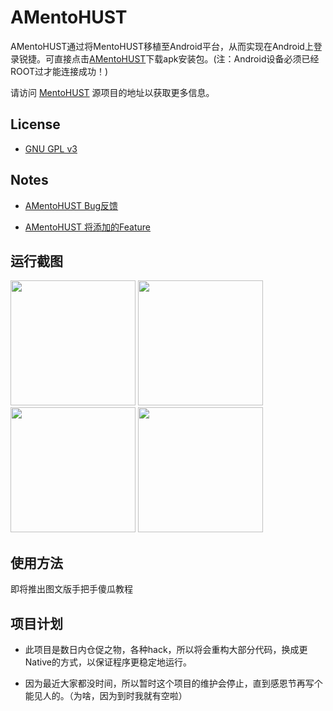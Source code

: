 # AMentoHUST

AMentoHUST通过将MentoHUST移植至Android平台，从而实现在Android上登录锐捷。可直接点击[AMentoHUST](https://github.com/scauhci/AMentoHUST/downloads)下载apk安装包。(注：Android设备必须已经ROOT过才能连接成功！)

请访问 [MentoHUST](http://code.google.com/p/mentohust/) 源项目的地址以获取更多信息。

## License

* [GNU GPL v3](http://www.gnu.org/licenses/gpl.html)

## Notes

* [AMentoHUST Bug反馈](https://github.com/scauhci/AMentoHUST/issues?labels=bug)

* [AMentoHUST 将添加的Feature](https://github.com/scauhci/AMentoHUST/issues?labels=feature)

## 运行截图

 <img src="https://raw.github.com/scauhci/AMentoHUST/master/screenshot/1.png" width="200">
 <img src="https://raw.github.com/scauhci/AMentoHUST/master/screenshot/2.png" width="200">
 <img src="https://raw.github.com/scauhci/AMentoHUST/master/screenshot/3.png" width="200">
 <img src="https://raw.github.com/scauhci/AMentoHUST/master/screenshot/4.png"  width="200">

## 使用方法

即将推出图文版手把手傻瓜教程

## 项目计划
 
 - 此项目是数日内仓促之物，各种hack，所以将会重构大部分代码，换成更Native的方式，以保证程序更稳定地运行。
 
 - 因为最近大家都没时间，所以暂时这个项目的维护会停止，直到感恩节再写个能见人的。（为啥，因为到时我就有空啦）
